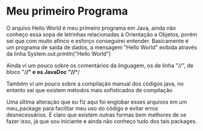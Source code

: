 # Meu primeiro Programa

O arquivo Hello World é meu primeiro programa em Java, ainda não conheço essa sopa de letrinhas relacionadas à Orientação a Objetos, porém sei que com muito afinco e esforço conseguirei entender.
Basicamente é um programa de saída de dados, a mensagem "Hello World" exibida através da linha System.out.println("Hello World")

Ainda vi um pouco sobre os comentários da linguagem, os de linha "//", de bloco "/**/" e os JavaDoc "//***/

Também vi um pouco sobre a compilação manual dos códigos java, no entanto sei que existem métodos mais sofisticados de compilação

Uma última alteração que eu fiz aqui foi englobar esses arquivos em um meu_package para facilitar meu uso do código e evitar erros desnecessários. É claro que existem outras formas bem melhores de se fazer isso, já que sou iniciante e ainda não conheço tudo dos tais packages. 

